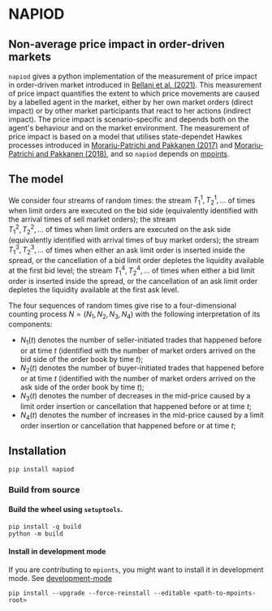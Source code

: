 # NAPIOD
## Non-average price impact in order-driven markets

`napiod` gives a python implementation of the measurement of price impact in order-driven market introduced in [Bellani et al. (2021)](https://arxiv.org/abs/2110.00771).
This measurement of price impact quantifies the extent to which price movements are caused by a labelled agent in the market, either by her own market orders (direct impact) or by other market participants that react to her actions (indirect impact). 
The price impact is scenario-specific and depends both on the agent's behaviour and on the market environment.
The measurement of price impact is based on a model that utilises state-dependet Hawkes processes introduced in
[Morariu-Patrichi and Pakkanen (2017)](https://arxiv.org/abs/1707.06970) and [Morariu-Patrichi and Pakkanen (2018)](https://arxiv.org/abs/1809.08060), and so `napiod` depends on [mpoints](https://github.com/maximemorariu/mpoints).



## The model 

We consider four streams of random times: 
the stream 
$T^{1}_1, T^{1}_2, \dots$ 
of times when limit orders are executed on the bid side 
(equivalently identified with the arrival times of sell market orders);
the stream  
$T^{2}_1, T^{2}_2, \dots$ 
of times when limit orders are executed on the ask side 
(equivalently identified with arrival times of buy market orders); 
the stream 
$T^{3}_1, T^{3}_2, \dots$ 
of times when 
either an ask limit order is inserted inside the spread,
or the cancellation of a bid limit order depletes the liquidity available at the first bid level;
the stream 
$T^{4}_1, T^{4}_2, \dots$ 
of times when 
either a bid limit order is inserted inside the spread,
or the cancellation of an ask limit order depletes the liquidity available at the first ask level.

The four sequences of random times give rise to a four-dimensional counting process 
$N=(N_1, N_2, N_3, N_4)$ 
with the following interpretation of its components:
* $N_1(t)$  denotes the number of seller-initiated trades that happened before or at time $t$
(identified with the number of market orders arrived on the bid side of the order book by time $t$);
* $N_2(t)$
 denotes the number of buyer-initiated trades that happened before or at time $t$
(identified with the number of market orders arrived on the ask side of the order book by time $t$);
* $N_3(t)$ denotes the number of decreases in the mid-price 
	 caused by a limit order insertion or cancellation that happened before or at time $t$;
* $N_4(t)$ denotes the number of increases in the mid-price 
	 caused by a limit order insertion or cancellation that happened before or at time $t$;




## Installation

```
pip install napiod
```

### Build from source
#### Build the wheel using `setuptools`. 
```
pip install -q build
python -m build
```

#### Install in development mode
If you are contributing to `mpionts`, you might want to install it in development mode.
See [development-mode](https://setuptools.pypa.io/en/latest/userguide/quickstart.html#development-mode)

```
pip install --upgrade --force-reinstall --editable <path-to-mpoints-root>
```
